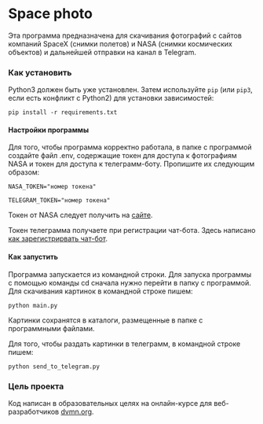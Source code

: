 # Space photo

Эта программа предназначена для скачивания фотографий с сайтов компаний SpaceX (снимки полетов) и NASA (снимки космических объектов)
и дальнейшей отправки на канал в Telegram.

### Как установить

Python3 должен быть уже установлен. 
Затем используйте `pip` (или `pip3`, если есть конфликт с Python2) для установки зависимостей:
```
pip install -r requirements.txt
```
#### Настройки программы

Для того, чтобы программа корректно работала, в папке с программой создайте файл .env, содержащие токен для доступа к фотографиям NASA и токен для доступа к телеграмм-боту. 
Пропишите их следующим образом:
```
NASA_TOKEN="номер токена"

TELEGRAM_TOKEN="номер токена"
```
Токен от NASA следует получить на [сайте](https://api.nasa.gov/).

Токен телеграмма получаете при регистрации чат-бота. Здесь написано [как зарегистрирвать чат-бот](https://way23.ru/%D1%80%D0%B5%D0%B3%D0%B8%D1%81%D1%82%D1%80%D0%B0%D1%86%D0%B8%D1%8F-%D0%B1%D0%BE%D1%82%D0%B0-%D0%B2-telegram/).

#### Как запустить

Программа запускается из командной строки. Для запуска программы с помощью команды cd сначала нужно перейти в папку с программой. 
Для скачивания картинок в командной строке пишем:
```
python main.py
```
Картинки сохранятся в каталоги, размещенные в папке с программными файлами.

Для того, чтобы раздать картинки в телеграмм, в командной строке пишем:
```
python send_to_telegram.py
```

### Цель проекта

Код написан в образовательных целях на онлайн-курсе для веб-разработчиков [dvmn.org](https://dvmn.org/).
